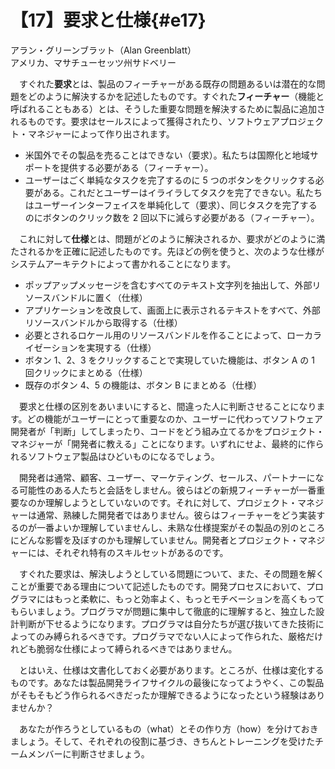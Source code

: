 # 【17】要求と仕様{#e17}

<div class="author">アラン・グリーンブラット（Alan Greenblatt）</div>
<div class="author_address">アメリカ、マサチューセッツ州サドベリー</div>

　すぐれた**要求**とは、製品のフィーチャーがある既存の問題あるいは潜在的な問題をどのように解決するかを記述したものです。すぐれた**フィーチャー**（機能と呼ばれることもある）とは、そうした重要な問題を解決するために製品に追加されるものです。要求はセールスによって獲得されたり、ソフトウェアプロジェクト・マネジャーによって作り出されます。

* 米国外でその製品を売ることはできない（要求）。私たちは国際化と地域サポートを提供する必要がある（フィーチャー）。
* ユーザーはごく単純なタスクを完了するのに 5 つのボタンをクリックする必要がある。これだとユーザーはイライラしてタスクを完了できない。私たちはユーザーインターフェイスを単純化して（要求）、同じタスクを完了するのにボタンのクリック数を 2 回以下に減らす必要がある（フィーチャー）。

　これに対して**仕様**とは、問題がどのように解決されるか、要求がどのように満たされるかを正確に記述したものです。先ほどの例を使うと、次のような仕様がシステムアーキテクトによって書かれることになります。

* ポップアップメッセージを含むすべてのテキスト文字列を抽出して、外部リソースバンドルに置く（仕様）
* アプリケーションを改良して、画面上に表示されるテキストをすべて、外部リソースバンドルから取得する（仕様）
* 必要とされるロケール用のリソースバンドルを作ることによって、ローカライゼーションを実現する（仕様）
* ボタン 1、2、3 をクリックすることで実現していた機能は、ボタン A の 1 回クリックにまとめる（仕様）
* 既存のボタン 4、5 の機能は、ボタン B にまとめる（仕様）

　要求と仕様の区別をあいまいにすると、間違った人に判断させることになります。どの機能がユーザーにとって重要なのか、ユーザーに代わってソフトウェア開発者が「判断」してしまったり、コードをどう組み立てるかをプロジェクト・マネジャーが「開発者に教える」ことになります。いずれにせよ、最終的に作られるソフトウェア製品はひどいものになるでしょう。

　開発者は通常、顧客、ユーザー、マーケティング、セールス、パートナーになる可能性のある人たちと会話をしません。彼らはどの新規フィーチャーが一番重要なのか理解しようとしていないのです。それに対して、プロジェクト・マネジャーは通常、熟練した開発者ではありません。彼らはフィーチャーをどう実装するのが一番よいか理解していませんし、未熟な仕様提案がその製品の別のところにどんな影響を及ぼすのかも理解していません。開発者とプロジェクト・マネジャーには、それぞれ特有のスキルセットがあるのです。

　すぐれた要求は、解決しようとしている問題について、また、その問題を解くことが重要である理由について記述したものです。開発プロセスにおいて、プログラマにはもっと柔軟に、もっと効率よく、もっとモチベーションを高くもってもらいましょう。プログラマが問題に集中して徹底的に理解すると、独立した設計判断が下せるようになります。プログラマは自分たちが選び抜いてきた技術によってのみ縛られるべきです。プログラマでない人によって作られた、厳格だけれども脆弱な仕様によって縛られるべきではありません。

　とはいえ、仕様は文書化しておく必要があります。ところが、仕様は変化するものです。あなたは製品開発ライフサイクルの最後になってようやく、この製品がそもそもどう作られるべきだったか理解できるようになったという経験はありませんか？

　あなたが作ろうとしているもの（what）とその作り方（how）を分けておきましょう。そして、それぞれの役割に基づき、きちんとトレーニングを受けたチームメンバーに判断させましょう。
